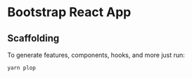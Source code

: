 # Bootstrap React App

## Scaffolding

To generate features, components, hooks, and more just run:

```sh
yarn plop
```
